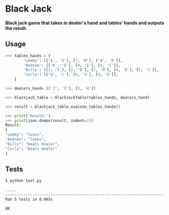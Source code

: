 Black Jack
==========

**Black jack game that takes in dealer's hand and tables' hands and outputs the result.**

Usage
-----

```python
>>> tables_hands = {
        'Lemmy': [['A', 'S'], [7, 'H'], ['A', 'D']],
        'Andrew': [['K', 'D'], [4, 'S'], [4, 'C']],
        'Billy': [[2, 'S'], [2, 'D'], [2, 'H'], [4, 'D'], [5, 'C']],
        'Carla': [['Q', 'C'], [6, 'S'], [9, 'D']],
    }

>>> dealers_hand= [['J', 'S'], [9, 'H']]

>>> blackjack_table = BlackJackTable(tables_hands, dealers_hand)

>>> result = blackjack_table.evalute_tables_hands()

>>> print('Result:')
>>> print(json.dumps(result, indent=2))
Result:
{
"Lemmy": "loses",
"Andrew": "loses",
"Billy": "beats dealer",
"Carla": "beats dealer"
}
```

Tests
-----

```bash
$ python test.py

.....
----------------------------------------------------------------------
Ran 5 tests in 0.005s

OK
```